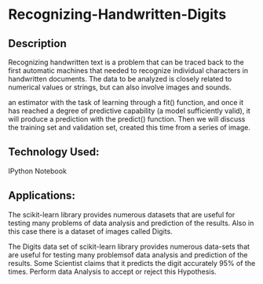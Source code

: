 # Recognizing-Handwritten-Digits

## Description

Recognizing handwritten text is a problem that can be traced back to the first automatic machines that needed to recognize individual characters in handwritten documents. The data to be analyzed is closely related to numerical values or strings, but can also involve images and sounds.

an estimator with the task of learning through a fit() function, and once it has reached a degree of predictive capability (a model sufficiently valid), it will produce a prediction with the predict() function. Then we will discuss the training set and validation set, created this time from a series of image.

## Technology Used:

IPython Notebook

## Applications:

The scikit-learn library provides numerous datasets that are useful for testing many problems of data analysis and prediction of the results. Also in this case there is a dataset of images called Digits.

The Digits data set of scikit-learn library provides numerous data-sets that are useful for testing many problemsof data analysis and prediction of the results. Some Scientist claims that it predicts the digit accurately 95% of the times. Perform data Analysis to accept or reject this Hypothesis. 
